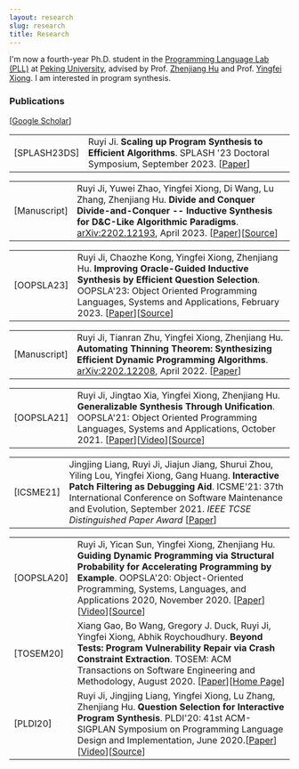 ```yaml
---
layout: research
slug: research
title: Research
---
```


I'm now a fourth-year Ph.D. student in the <a href="http://115.27.245.253/cxyysys/index.htm">Programming Language Lab (PLL)</a> at <a href="http://english.pku.edu.cn/">Peking University</a>, advised by Prof. <a href="http://sei.pku.edu.cn/~hu/">Zhenjiang Hu</a> and Prof. <a href="https://xiongyingfei.github.io/">Yingfei Xiong</a>. I am interested in program synthesis. 

### Publications

<p>[<a href="https://scholar.google.com/citations?hl=en&user=RXx21P4AAAAJ">Google Scholar</a>]</p>


<table><tr> <td align="left" class="td" id="SPLASH23DS">[SPLASH23DS]</td> <td align="left">Ruyi Ji. <strong>Scaling up Program Synthesis to Efficient Algorithms</strong>. SPLASH '23 Doctoral Symposium, September 2023. [<a href="/paper/SPLASH23DS.pdf">Paper</a>]</td></tr>

<table><tr> <td align="left" class="td" id="AutoLifter">[Manuscript]</td> <td align="left">Ruyi Ji, Yuwei Zhao, Yingfei Xiong, Di Wang, Lu Zhang, Zhenjiang Hu. <strong>Divide and Conquer Divide-and-Conquer -- Inductive Synthesis for D&C-Like Algorithmic Paradigms</strong>.  <a href="https://arxiv.org/abs/2202.12193">arXiv:2202.12193</a>, April 2023. [<a href="/paper/AutoLifter.pdf">Paper</a>][<a href="https://github.com/jiry17/AutoLifter">Source</a>]</td></tr>

<table><tr> <td align="left" class="td" id="OOPSLA23">[OOPSLA23]</td> <td align="left">Ruyi Ji, Chaozhe Kong, Yingfei Xiong, Zhenjiang Hu. <strong>Improving Oracle-Guided Inductive Synthesis by Efficient
Question Selection</strong>. OOPSLA'23: Object Oriented Programming Languages, Systems and Applications, February 2023. [<a href="/paper/OOPSLA23.pdf">Paper</a>][<a href="https://github.com/jiry17/LearnSy">Source</a>]</td></tr>

<table><tr> <td align="left" class="td" id="MetHyl">[Manuscript]</td> <td align="left">Ruyi Ji, Tianran Zhu, Yingfei Xiong, Zhenjiang Hu. <strong>Automating Thinning Theorem: Synthesizing Efficient
Dynamic Programming Algorithms</strong>. <a href="https://arxiv.org/abs/2202.12208">arXiv:2202.12208</a>, April 2022. [<a href="/paper/MetHyl.pdf">Paper</a>]</td></tr>

<table><tr> <td align="left" class="td" id="OOPSLA21">[OOPSLA21]</td> <td align="left">Ruyi Ji, Jingtao Xia, Yingfei Xiong, Zhenjiang Hu. <strong>Generalizable Synthesis Through Unification</strong>. OOPSLA'21: Object Oriented Programming Languages, Systems and Applications, October 2021. [<a href="/paper/OOPSLA21.pdf">Paper</a>][<a href="https://www.youtube.com/watch?v=QSKaonLm5X0">Video</a>][<a href="https://github.com/jiry17/PolyGen">Source</a>]</td></tr>

<table><tr> <td align="left" class="td" id="ICSME21">[ICSME21]</td> <td align="left">Jingjing Liang, Ruyi Ji, Jiajun Jiang, Shurui Zhou, Yiling Lou, Yingfei Xiong, Gang Huang. <strong>Interactive Patch Filtering as Debugging Aid</strong>. ICSME'21: 37th International Conference on Software Maintenance and Evolution, September 2021. <i>IEEE TCSE Distinguished Paper Award</i> [<a href="/paper/ICSME21.pdf">Paper</a>]</td></tr>

<table><tr> <td align="left" class="td" id="OOPSLA20">[OOPSLA20]</td> <td align="left">Ruyi Ji, Yican Sun, Yingfei Xiong, Zhenjiang Hu. <strong>Guiding Dynamic Programming via Structural Probability for Accelerating Programming by Example</strong>. OOPSLA'20: Object-Oriented Programming, Systems, Languages, and Applications 2020, November 2020. [<a href="/paper/OOPSLA20.pdf">Paper</a>][<a href="https://www.youtube.com/watch?v=wJy-gEXVxO0">Video</a>][<a href="https://github.com/jiry17/MaxFlash">Source</a>]</td></tr>

<tr> <td align="left" class="td">[TOSEM20]</td> <td align="left">Xiang Gao, Bo Wang, Gregory J. Duck, Ruyi Ji, Yingfei Xiong, Abhik Roychoudhury. <strong>Beyond Tests: Program Vulnerability Repair via Crash Constraint Extraction</strong>. TOSEM: ACM Transactions on Software Engineering and Methodology, August 2020. [<a href="/paper/TOSEM20.pdf">Paper</a>][<a href="https://extractfix.github.io/">Home Page</a>]</td></tr>

<tr> <td align="left" class="td">[PLDI20]</td> <td align="left">Ruyi Ji, Jingjing Liang, Yingfei Xiong, Lu Zhang, Zhenjiang Hu. <strong>Question Selection for Interactive Program Synthesis</strong>. PLDI'20: 41st ACM-SIGPLAN Symposium on Programming Language Design and Implementation, June 2020.[<a href="/paper/PLDI20.pdf">Paper</a>][<a href="https://www.youtube.com/watch?v=kiMqddaV0io">Video</a>][<a href="https://github.com/jiry17/IntSy">Source</a>]</td></tr>

</table>